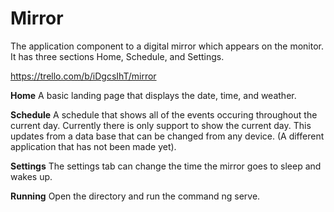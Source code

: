 # Mirror
The application component to a digital mirror which appears on the monitor. It has three sections Home, Schedule, and Settings.

https://trello.com/b/iDgcsIhT/mirror

**Home**
A basic landing page that displays the date, time, and weather.

**Schedule** 
A schedule that shows all of the events occuring throughout the current day. Currently there is only support to show the current day. This updates from a data base that can be changed from any device. (A different application that has not been made yet).

**Settings** 
The settings tab can change the time the mirror goes to sleep and wakes up.

**Running**
Open the directory and run the command ng serve.
